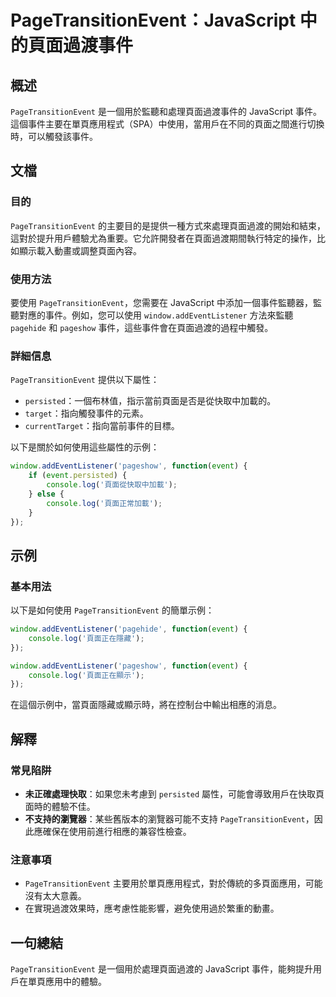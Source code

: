 <!--
Meta Description: # PageTransitionEvent：JavaScript 中的頁面過渡事件 ## 概述 `PageTransitionEvent` 是一個用於監聽和處理頁面過渡事件的 JavaScript 事件。這個事件主要在單頁應用程式（SPA）中使用，當用戶在不同的頁面之間進行切換時，可以觸發該事件。 ...
Meta Keywords: pagetransitionevent, javascript, window, addeventlistener, event
-->

# PageTransitionEvent：JavaScript 中的頁面過渡事件

## 概述
`PageTransitionEvent` 是一個用於監聽和處理頁面過渡事件的 JavaScript 事件。這個事件主要在單頁應用程式（SPA）中使用，當用戶在不同的頁面之間進行切換時，可以觸發該事件。

## 文檔
### 目的
`PageTransitionEvent` 的主要目的是提供一種方式來處理頁面過渡的開始和結束，這對於提升用戶體驗尤為重要。它允許開發者在頁面過渡期間執行特定的操作，比如顯示載入動畫或調整頁面內容。

### 使用方法
要使用 `PageTransitionEvent`，您需要在 JavaScript 中添加一個事件監聽器，監聽對應的事件。例如，您可以使用 `window.addEventListener` 方法來監聽 `pagehide` 和 `pageshow` 事件，這些事件會在頁面過渡的過程中觸發。

### 詳細信息
`PageTransitionEvent` 提供以下屬性：
- `persisted`：一個布林值，指示當前頁面是否是從快取中加載的。
- `target`：指向觸發事件的元素。
- `currentTarget`：指向當前事件的目標。

以下是關於如何使用這些屬性的示例：

```javascript
window.addEventListener('pageshow', function(event) {
    if (event.persisted) {
        console.log('頁面從快取中加載');
    } else {
        console.log('頁面正常加載');
    }
});
```

## 示例
### 基本用法
以下是如何使用 `PageTransitionEvent` 的簡單示例：

```javascript
window.addEventListener('pagehide', function(event) {
    console.log('頁面正在隱藏');
});

window.addEventListener('pageshow', function(event) {
    console.log('頁面正在顯示');
});
```

在這個示例中，當頁面隱藏或顯示時，將在控制台中輸出相應的消息。

## 解釋
### 常見陷阱
- **未正確處理快取**：如果您未考慮到 `persisted` 屬性，可能會導致用戶在快取頁面時的體驗不佳。
- **不支持的瀏覽器**：某些舊版本的瀏覽器可能不支持 `PageTransitionEvent`，因此應確保在使用前進行相應的兼容性檢查。

### 注意事項
- `PageTransitionEvent` 主要用於單頁應用程式，對於傳統的多頁面應用，可能沒有太大意義。
- 在實現過渡效果時，應考慮性能影響，避免使用過於繁重的動畫。

## 一句總結
`PageTransitionEvent` 是一個用於處理頁面過渡的 JavaScript 事件，能夠提升用戶在單頁應用中的體驗。